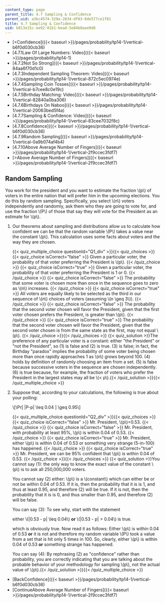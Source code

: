```yaml
---
content_type: page
parent_title: 4.7 Sampling & Confidence
parent_uid: a3bc4574-329a-2834-df03-0de577ce1f81
title: 4.7 Sampling & Confidence
uid: b813e15c-ee92-01b1-bead-5e84b0aee9d8
---
```


*   [\<Confidence]({{< baseurl >}}/pages/probability/tp14-1/vertical-b6f0d030cb36)
*   [4.7.1Law Of Large Numbers: Video]({{< baseurl >}}/pages/probability/tp14-1)
*   [4.7.2Not So Strong]({{< baseurl >}}/pages/probability/tp14-1/vertical-84aa6f70d1c0)
*   [4.7.3Independent Sampling Theorem: Video]({{< baseurl >}}/pages/probability/tp14-1/vertical-872c5ec0974e)
*   [4.7.4Sampling Coin Tosses]({{< baseurl >}}/pages/probability/tp14-1/vertical-b7cee8c0e19c)
*   [4.7.5Birthday Matching: Video]({{< baseurl >}}/pages/probability/tp14-1/vertical-82840a0ba306)
*   [4.7.6Birthdays On Naboo]({{< baseurl >}}/pages/probability/tp14-1/vertical-20063bed5f4a)
*   [4.7.7Sampling & Confidence: Video]({{< baseurl >}}/pages/probability/tp14-1/vertical-83cee7032f8c)
*   [4.7.8Confidence]({{< baseurl >}}/pages/probability/tp14-1/vertical-b6f0d030cb36)
*   [4.7.9Random Sampling]({{< baseurl >}}/pages/probability/tp14-1/vertical-0a9b074af4b4)
*   [4.7.10Above Average Number of Fingers]({{< baseurl >}}/pages/probability/tp14-1/vertical-2f9ccec3fdf7)
*   [\>Above Average Number of Fingers]({{< baseurl >}}/pages/probability/tp14-1/vertical-2f9ccec3fdf7)

Random Sampling
---------------

  

You work for the president and you want to estimate the fraction \\(p\\) of voters in the entire nation that will prefer him in the upcoming elections. You do this by random sampling. Specifically, you select \\(n\\) voters independently and randomly, ask them who they are going to vote for, and use the fraction \\(P\\) of those that say they will vote for the President as an estimate for \\(p\\).

1.  Our theorems about sampling and distributions allow us to calculate how confident we can be that the random variable \\(P\\) takes a value near the constant \\(p\\). This calculation uses some facts about voters and the way they are chosen.
    
    {{< quiz_multiple_choice questionId="Q1_div" >}}{{< quiz_choices >}}{{< quiz_choice isCorrect="false" >}}&nbsp;Given a particular voter, the probability of that voter preferring the President is \\(p\\).&nbsp;{{< /quiz_choice >}}
    {{< quiz_choice isCorrect="true" >}}&nbsp;Given a particular voter, the probability of that voter preferring the President is 1 or 0.&nbsp;{{< /quiz_choice >}}
    {{< quiz_choice isCorrect="false" >}}&nbsp;The probability that some voter is chosen more than once in the sequence goes to zero as \\(n\\) increases.&nbsp;{{< /quiz_choice >}}
    {{< quiz_choice isCorrect="true" >}}&nbsp;All voters are equally likely to be selected as the third in our sequence of \\(n\\) choices of voters (assuming \\(n \\geq 3\\)).&nbsp;{{< /quiz_choice >}}
    {{< quiz_choice isCorrect="false" >}}&nbsp;The probability that the second voter chosen will favor the President, given that the first voter chosen prefers the President, is greater than \\(p\\).&nbsp;{{< /quiz_choice >}}
    {{< quiz_choice isCorrect="true" >}}&nbsp;The probability that the second voter chosen will favor the President, given that the second voter chosen is from the same state as the first, may not equal \\(p\\).&nbsp;{{< /quiz_choice >}}{{< /quiz_choices >}}
    {{< quiz_solution >}}The preference of any particular voter is a constant: either "the President" or "not the President", so (1) is false and (2) is true. (3) is false; in fact, the Birthday "paradox" implies the probability of some voter being chosen more than once rapidly approaches 1 as \\(n\\) grows beyond 100. (4) holds by definition of randomly choosing an item from a set. (5) is false because successive voters in the sequence are chosen independently. (6) is true because, for example, the fraction of voters who prefer the President in the largest states may all be \\(\< p\\).{{< /quiz_solution >}}{{< /quiz_multiple_choice >}}
  
3.  Suppose that, according to your calculations, the following is true about your polling:
    
    \\\[\\Pr\[ |P-p| \\leq 0.04 \] \\geq 0.95\\\]
    
    {{< quiz_multiple_choice questionId="Q2_div" >}}{{< quiz_choices >}}{{< quiz_choice isCorrect="false" >}}&nbsp;Mr. President, \\(p\\)=0.53.&nbsp;{{< /quiz_choice >}}
    {{< quiz_choice isCorrect="false" >}}&nbsp;Mr. President, with probability at least 95%, \\(p\\) is within 0.04 of 0.53.&nbsp;{{< /quiz_choice >}}
    {{< quiz_choice isCorrect="true" >}}&nbsp;Mr. President, either \\(p\\) is within 0.04 of 0.53 or something very strange (5-in-100) has happened.&nbsp;{{< /quiz_choice >}}
    {{< quiz_choice isCorrect="true" >}}&nbsp;Mr. President, we can be 95% confident that \\(p\\) is within 0.04 of 0.53.&nbsp;{{< /quiz_choice >}}{{< /quiz_choices >}}
    {{< quiz_solution >}}You cannot say (1): the only way to know the exact value of the constant \\(p\\) is to ask all 250,000,000 voters.
    
    You cannot say (2) either: \\(p\\) is a \\(constant\\) which can either be or not be within 0.04 of 0.53. If it is, then the probability that it is is 1, and thus at least 0.95, and therefore (2) will be true. If it is not, then the probability that it is is 0, and thus smaller than 0.95, and therefore (2) will be false.
    
    You can say (3): To see why, start with the statement
    
    either \\(|0.53 - p| \\leq 0.04\\) **or** \\(|0.53 - p| > 0.04\\) is true.
    
    which is obviously true. Now read it as follows: Either \\(p\\) is within 0.04 of 0.53 **or** it is not and therefore my random variable \\(P\\) took a value from a set that is hit only 5 times in 100. So, clearly, either \\(p\\) is within 0.04 of 0.53 **or** something strange has happened.
    
    You can say (4): By rephrasing (2) as "confidence" rather than probability, you are correctly indicating that you are talking about the probable behavior of your methodology for sampling \\(p\\), not the actual value of \\(p\\).{{< /quiz_solution >}}{{< /quiz_multiple_choice >}}

*   [BackConfidence]({{< baseurl >}}/pages/probability/tp14-1/vertical-b6f0d030cb36)
*   [ContinueAbove Average Number of Fingers]({{< baseurl >}}/pages/probability/tp14-1/vertical-2f9ccec3fdf7)